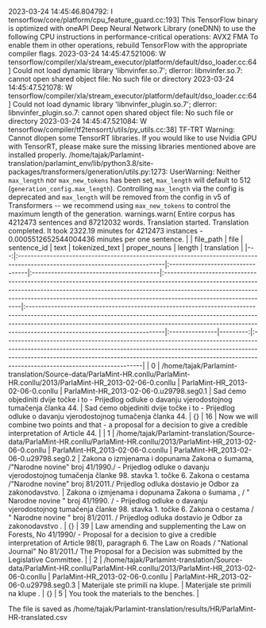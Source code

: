 2023-03-24 14:45:46.804792: I tensorflow/core/platform/cpu_feature_guard.cc:193] This TensorFlow binary is optimized with oneAPI Deep Neural Network Library (oneDNN) to use the following CPU instructions in performance-critical operations:  AVX2 FMA
To enable them in other operations, rebuild TensorFlow with the appropriate compiler flags.
2023-03-24 14:45:47.521006: W tensorflow/compiler/xla/stream_executor/platform/default/dso_loader.cc:64] Could not load dynamic library 'libnvinfer.so.7'; dlerror: libnvinfer.so.7: cannot open shared object file: No such file or directory
2023-03-24 14:45:47.521078: W tensorflow/compiler/xla/stream_executor/platform/default/dso_loader.cc:64] Could not load dynamic library 'libnvinfer_plugin.so.7'; dlerror: libnvinfer_plugin.so.7: cannot open shared object file: No such file or directory
2023-03-24 14:45:47.521084: W tensorflow/compiler/tf2tensorrt/utils/py_utils.cc:38] TF-TRT Warning: Cannot dlopen some TensorRT libraries. If you would like to use Nvidia GPU with TensorRT, please make sure the missing libraries mentioned above are installed properly.
/home/tajak/Parlamint-translation/parlamint_env/lib/python3.8/site-packages/transformers/generation/utils.py:1273: UserWarning: Neither `max_length` nor `max_new_tokens` has been set, `max_length` will default to 512 (`generation_config.max_length`). Controlling `max_length` via the config is deprecated and `max_length` will be removed from the config in v5 of Transformers -- we recommend using `max_new_tokens` to control the maximum length of the generation.
  warnings.warn(
Entire corpus has 4212473 sentences and 87212032 words.
Translation started.
Translation completed. It took 2322.19 minutes for 4212473 instances - 0.0005512652544004436 minutes per one sentence.
|    | file_path                                                                                                                   | file                             | sentence_id                             | text                                                                                                                                                                                                                                                                       | tokenized_text                                                                                                                                                                                                                                                                       | proper_nouns   |   length | translation                                                                                                                                                                                                                                                                          |
|---:|:----------------------------------------------------------------------------------------------------------------------------|:---------------------------------|:----------------------------------------|:---------------------------------------------------------------------------------------------------------------------------------------------------------------------------------------------------------------------------------------------------------------------------|:-------------------------------------------------------------------------------------------------------------------------------------------------------------------------------------------------------------------------------------------------------------------------------------|:---------------|---------:|:-------------------------------------------------------------------------------------------------------------------------------------------------------------------------------------------------------------------------------------------------------------------------------------|
|  0 | /home/tajak/Parlamint-translation/Source-data/ParlaMint-HR.conllu/ParlaMint-HR.conllu/2013/ParlaMint-HR_2013-02-06-0.conllu | ParlaMint-HR_2013-02-06-0.conllu | ParlaMint-HR_2013-02-06-0.u29798.seg0.1 | Sad ćemo objediniti dvije točke i to - Prijedlog odluke o davanju vjerodostojnog tumačenja članka 44.                                                                                                                                                                      | Sad ćemo objediniti dvije točke i to - Prijedlog odluke o davanju vjerodostojnog tumačenja članka 44.                                                                                                                                                                                | {}             |       16 | Now we will combine two points and that - a proposal for a decision to give a credible interpretation of Article 44.                                                                                                                                                                 |
|  1 | /home/tajak/Parlamint-translation/Source-data/ParlaMint-HR.conllu/ParlaMint-HR.conllu/2013/ParlaMint-HR_2013-02-06-0.conllu | ParlaMint-HR_2013-02-06-0.conllu | ParlaMint-HR_2013-02-06-0.u29798.seg0.2 | Zakona o izmjenama i dopunama Zakona o šumama, /"Narodne novine" broj 41/1990./ - Prijedlog odluke o davanju vjerodostojnog tumačenja članke 98. stavka 1. točke 6. Zakona o cestama /"Narodne novine" broj 81/2011./ Prijedlog odluka dostavio je Odbor za zakonodavstvo. | Zakona o izmjenama i dopunama Zakona o šumama , / " Narodne novine " broj 41/1990. / - Prijedlog odluke o davanju vjerodostojnog tumačenja članke 98. stavka 1. točke 6. Zakona o cestama / " Narodne novine " broj 81/2011. / Prijedlog odluka dostavio je Odbor za zakonodavstvo . | {}             |       39 | Law amending and supplementing the Law on Forests, No 41/1990/ - Proposal for a decision to give a credible interpretation of Article 98(1), paragraph 6. The Law on Roads / "National Journal" No 81/2011./ The Proposal for a Decision was submitted by the Legislative Committee. |
|  2 | /home/tajak/Parlamint-translation/Source-data/ParlaMint-HR.conllu/ParlaMint-HR.conllu/2013/ParlaMint-HR_2013-02-06-0.conllu | ParlaMint-HR_2013-02-06-0.conllu | ParlaMint-HR_2013-02-06-0.u29798.seg0.3 | Materijale ste primili na klupe.                                                                                                                                                                                                                                           | Materijale ste primili na klupe .                                                                                                                                                                                                                                                    | {}             |        5 | You took the materials to the benches.                                                                                                                                                                                                                                               |




The file is saved as /home/tajak/Parlamint-translation/results/HR/ParlaMint-HR-translated.csv
